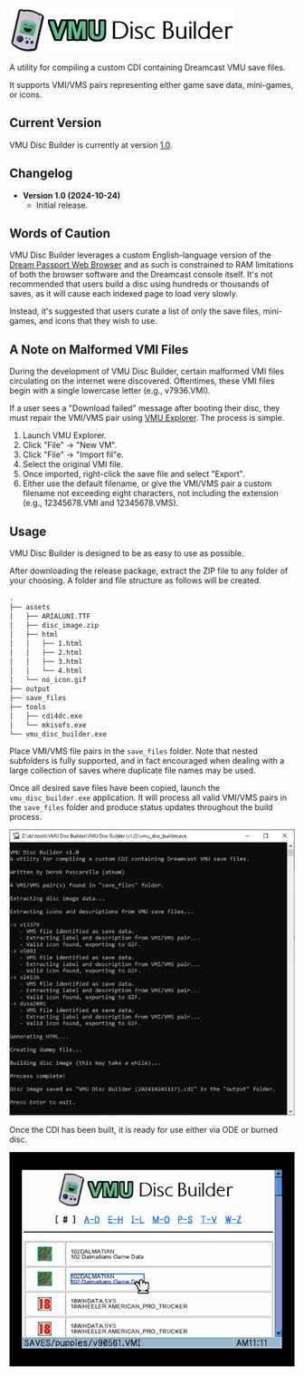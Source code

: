 <img src="https://github.com/DerekPascarella/VMU-Disc-Builder/blob/main/logo.png?raw=true">

A utility for compiling a custom CDI containing Dreamcast VMU save files.

It supports VMI/VMS pairs representing either game save data, mini-games, or icons.

## Current Version
VMU Disc Builder is currently at version [1.0](xxxx).

## Changelog
- **Version 1.0 (2024-10-24)**
    - Initial release.
 
## Words of Caution
VMU Disc Builder leverages a custom English-language version of the <a href="https://www.dreamcast-talk.com/forum/viewtopic.php?f=52&t=14611#p151960">Dream Passport Web Browser</a> and as such is constrained to RAM limitations of both the browser software and the Dreamcast console itself. It's not recommended that users build a disc using hundreds or thousands of saves, as it will cause each indexed page to load very slowly.

Instead, it's suggested that users curate a list of only the save files, mini-games, and icons that they wish to use.

## A Note on Malformed VMI Files
During the development of VMU Disc Builder, certain malformed VMI files circulating on the internet were discovered. Oftentimes, these VMI files begin with a single lowercase letter (e.g., v7936.VMI).

If a user sees a "Download failed" message after booting their disc, they must repair the VMI/VMS pair using <a href="https://segaretro.org/VMU_Explorer">VMU Explorer</a>. The process is simple.

1. Launch VMU Explorer.
2. Click "File" -> "New VM".
3. Click "File" -> "Import fil"e.
4. Select the original VMI file.
5. Once imported, right-click the save file and select "Export".
6. Either use the default filename, or give the VMI/VMS pair a custom filename not exceeding eight characters, not including the extension (e.g., 12345678.VMI and 12345678.VMS).
 
## Usage
VMU Disc Builder is designed to be as easy to use as possible.

After downloading the release package, extract the ZIP file to any folder of your choosing. A folder and file structure as follows will be created.

```
.
├── assets
│   ├── ARIALUNI.TTF
│   ├── disc_image.zip
│   ├── html
│   │   ├── 1.html
│   │   ├── 2.html
│   │   ├── 3.html
│   │   └── 4.html
│   └── no_icon.gif
├── output
├── save_files
├── tools
│   ├── cdi4dc.exe
│   └── mkisofs.exe
└── vmu_disc_builder.exe
```

Place VMI/VMS file pairs in the `save_files` folder. Note that nested subfolders is fully supported, and in fact encouraged when dealing with a large collection of saves where duplicate file names may be used.

Once all desired save files have been copied, launch the `vmu_disc_builder.exe` application. It will process all valid VMI/VMS pairs in the `save_files` folder and produce status updates throughout the build process.

<img src="https://github.com/DerekPascarella/VMU-Disc-Builder/blob/main/screenshot_1.png?raw=true">

Once the CDI has been built, it is ready for use either via ODE or burned disc.

<img src="https://github.com/DerekPascarella/VMU-Disc-Builder/blob/main/screenshot_2.png?raw=true">

